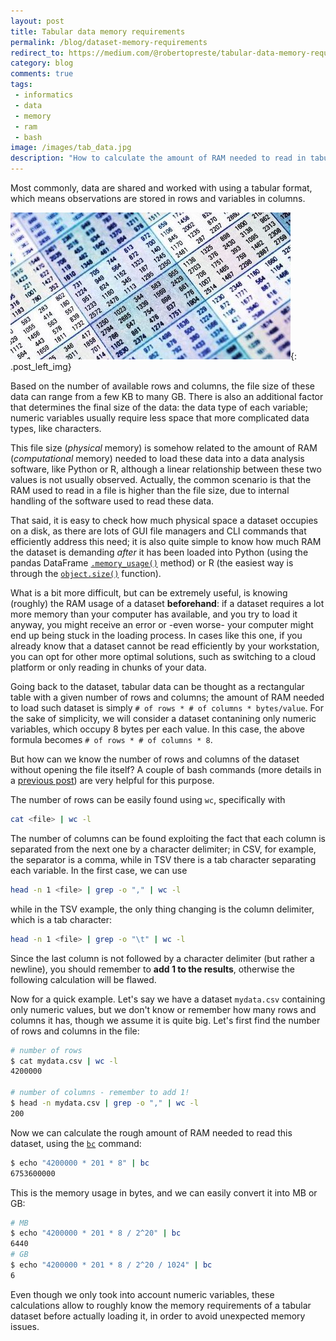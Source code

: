 ```yaml
---
layout: post
title: Tabular data memory requirements
permalink: /blog/dataset-memory-requirements
redirect_to: https://medium.com/@robertopreste/tabular-data-memory-requirements-9881d2bf747a
category: blog
comments: true
tags: 
 - informatics
 - data
 - memory
 - ram
 - bash
image: /images/tab_data.jpg
description: "How to calculate the amount of RAM needed to read in tabular data."
---
```


Most commonly, data are shared and worked with using a tabular format, which means observations are stored in rows and variables in columns.  

![Tabular data](/images/tab_data.jpg){: .post_left_img}

Based on the number of available rows and columns, the file size of these data can range from a few KB to many GB. There is also an additional factor that determines the final size of the data: the data type of each variable; numeric variables usually require less space that more complicated data types, like characters.  

This file size (*physical* memory) is somehow related to the amount of RAM (*computational* memory) needed to load these data into a data analysis software, like Python or R, although a linear relationship between these two values is not usually observed. Actually, the common scenario is that the RAM used to read in a file is higher than the file size, due to internal handling of the software used to read these data.  

That said, it is easy to check how much physical space a dataset occupies on a disk, as there are lots of GUI file managers and CLI commands that efficiently address this need; it is also quite simple to know how much RAM the dataset is demanding *after* it has been loaded into Python (using the pandas DataFrame [`.memory_usage()`](https://pandas.pydata.org/pandas-docs/stable/generated/pandas.DataFrame.memory_usage.html) method) or R (the easiest way is through the [`object.size()`](https://stat.ethz.ch/R-manual/R-devel/library/utils/html/object.size.html) function).  

What is a bit more difficult, but can be extremely useful, is knowing (roughly) the RAM usage of a dataset **beforehand**: if a dataset requires a lot more memory than your computer has available, and you try to load it anyway, you might receive an error or -even worse- your computer might end up being stuck in the loading process. In cases like this one, if you already know that a dataset cannot be read efficiently by your workstation, you can opt for other more optimal solutions, such as switching to a cloud platform or only reading in chunks of your data.  

Going back to the dataset, tabular data can be thought as a rectangular table with a given number of rows and columns; the amount of RAM needed to load such dataset is simply `# of rows * # of columns * bytes/value`.  For the sake of simplicity, we will consider a dataset contanining only numeric variables, which occupy 8 bytes per each value. In this case, the above formula becomes `# of rows * # of columns * 8`.  

But how can we know the number of rows and columns of the dataset without opening the file itself? A couple of bash commands (more details in a [previous post](/blog/linux-terminal-commands)) are very helpful for this purpose.  

The number of rows can be easily found using `wc`, specifically with  

```bash
cat <file> | wc -l
```

The number of columns can be found exploiting the fact that each column is separated from the next one by a character delimiter; in CSV, for example, the separator is a comma, while in TSV there is a tab character separating each variable. In the first case, we can use  

```bash
head -n 1 <file> | grep -o "," | wc -l 
```

while in the TSV example, the only thing changing is the column delimiter, which is a tab character:  

```bash
head -n 1 <file> | grep -o "\t" | wc -l
```

Since the last column is not followed by a character delimiter (but rather a newline), you should remember to **add 1 to the results**, otherwise the following calculation will be flawed.  

Now for a quick example. Let's say we have a dataset `mydata.csv` containing only numeric values, but we don't know or remember how many rows and columns it has, though we assume it is quite big. Let's first find the number of rows and columns in the file:  

```bash
# number of rows 
$ cat mydata.csv | wc -l 
4200000

# number of columns - remember to add 1!
$ head -n mydata.csv | grep -o "," | wc -l
200
```

Now we can calculate the rough amount of RAM needed to read this dataset, using the [`bc`](https://ss64.com/bash/bc.html) command:  

```bash
$ echo "4200000 * 201 * 8" | bc 
6753600000
```

This is the memory usage in bytes, and we can easily convert it into MB or GB:  

```bash
# MB 
$ echo "4200000 * 201 * 8 / 2^20" | bc
6440 
# GB 
$ echo "4200000 * 201 * 8 / 2^20 / 1024" | bc
6
```

Even though we only took into account numeric variables, these calculations allow to roughly know the memory requirements of a tabular dataset before actually loading it, in order to avoid unexpected memory issues.  
